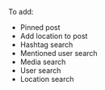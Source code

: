 To add:

- Pinned post
- Add location to post
- Hashtag search
- Mentioned user search
- Media search
- User search
- Location search